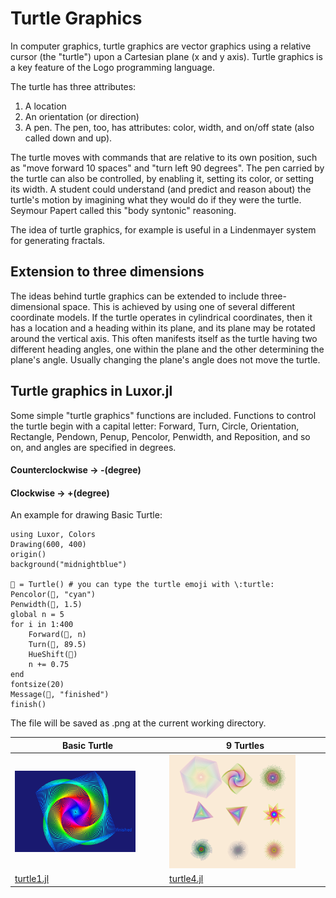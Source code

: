 # Turtle Graphics
In computer graphics, turtle graphics are vector graphics using a relative cursor (the "turtle") upon a Cartesian plane (x and y axis). Turtle graphics is a key feature of the Logo programming language.

The turtle has three attributes: 
1. A location
2. An orientation (or direction)
3. A pen. The pen, too, has attributes: color, width, and on/off state (also called down and up). 

The turtle moves with commands that are relative to its own position, such as "move forward 10 spaces" and "turn left 90 degrees". The pen carried by the turtle can also be controlled, by enabling it, setting its color, or setting its width. A student could understand (and predict and reason about) the turtle's motion by imagining what they would do if they were the turtle. Seymour Papert called this "body syntonic" reasoning. 

The idea of turtle graphics, for example is useful in a Lindenmayer system for generating fractals. 

## Extension to three dimensions
The ideas behind turtle graphics can be extended to include three-dimensional space. This is achieved by using one of several different coordinate models. If the turtle operates in cylindrical coordinates, then it has a location and a heading within its plane, and its plane may be rotated around the vertical axis. This often manifests itself as the turtle having two different heading angles, one within the plane and the other determining the plane's angle. Usually changing the plane's angle does not move the turtle. 

## Turtle graphics in Luxor.jl
Some simple "turtle graphics" functions are included. Functions to control the turtle begin with a capital letter: Forward, Turn, Circle, Orientation, Rectangle, Pendown, Penup, Pencolor, Penwidth, and Reposition, and so on, and angles are specified in degrees.

#### Counterclockwise -> -(degree)
#### Clockwise -> +(degree)

An example for drawing Basic Turtle:
```
using Luxor, Colors
Drawing(600, 400)
origin()
background("midnightblue")

🐢 = Turtle() # you can type the turtle emoji with \:turtle:
Pencolor(🐢, "cyan")
Penwidth(🐢, 1.5)
global n = 5
for i in 1:400
    Forward(🐢, n)
    Turn(🐢, 89.5)
    HueShift(🐢)
    n += 0.75
end
fontsize(20)
Message(🐢, "finished")
finish()
```
The file will be saved as .png at the current working directory.


| Basic Turtle | 9 Turtles | 
| ------------- | ------------- | 
| <img src="https://github.com/glanzkaiser/glanzshamzs/blob/main/Julia/images/turtle1.png" width="83%"> | <img src="https://github.com/glanzkaiser/glanzshamzs/blob/main/Julia/images/turtle2.png" width="83%"> | 
| <a href="https://github.com/glanzkaiser/glanzshamzs/blob/main/Julia/Animations/turtle1.jl">turtle1.jl</a> | <a href="https://github.com/glanzkaiser/glanzshamzs/blob/main/Julia/Animations/turtle4.jl">turtle4.jl</a> | 
